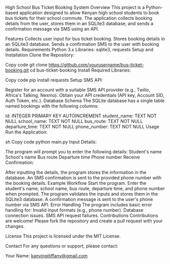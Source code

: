 High School Bus Ticket Booking System
Overview
This project is a Python-based application designed to allow Kenyan high school students to book bus tickets for their school commute. The application collects booking details from the user, stores them in an SQLite3 database, and sends a confirmation message via SMS using an API.

Features
Collects user input for bus ticket booking.
Stores booking details in an SQLite3 database.
Sends a confirmation SMS to the user with booking details.
Requirements
Python 3.x
Libraries: sqlite3, requests
Setup and Installation
Clone the Repository:


Copy code
git clone https://github.com/yourusername/bus-ticket-booking.git
cd bus-ticket-booking
Install Required Libraries:


Copy code
pip install requests
Setup SMS API:

Register for an account with a suitable SMS API provider (e.g., Twilio, Africa's Talking, Nexmo).
Obtain your API credentials (API key, Account SID, Auth Token, etc.).
Database Schema
The SQLite database has a single table named bookings with the following columns:

id: INTEGER PRIMARY KEY AUTOINCREMENT
student_name: TEXT NOT NULL
school_name: TEXT NOT NULL
bus_route: TEXT NOT NULL
departure_time: TEXT NOT NULL
phone_number: TEXT NOT NULL
Usage
Run the Application:

sh
Copy code
python main.py
Input Details:

The program will prompt you to enter the following details:
Student's name
School's name
Bus route
Departure time
Phone number
Receive Confirmation:

After inputting the details, the program stores the information in the database.
An SMS confirmation is sent to the provided phone number with the booking details.
Example Workflow
Start the program.
Enter the student's name, school name, bus route, departure time, and phone number when prompted.
The program validates the inputs and stores them in the SQLite3 database.
A confirmation message is sent to the user's phone number via SMS API.
Error Handling
The program includes basic error handling for:
Invalid input formats (e.g., phone number).
Database connection issues.
SMS API request failures.
Contributions
Contributions are welcome! Please fork the repository and create a pull request with your changes.

License
This project is licensed under the MIT License.

Contact
For any questions or support, please contact:

Your Name: kanyingitiffany@gmail.com
